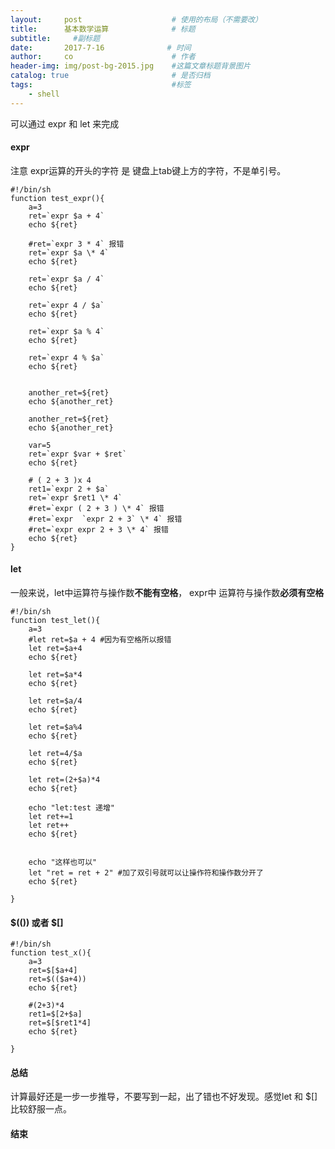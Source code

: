 ```yaml
---
layout:     post                    # 使用的布局（不需要改）
title:      基本数学运算              # 标题 
subtitle:     #副标题
date:       2017-7-16              # 时间
author:     co                      # 作者
header-img: img/post-bg-2015.jpg    #这篇文章标题背景图片
catalog: true                       # 是否归档
tags:                               #标签
    - shell
---
```


可以通过 expr 和 let 来完成
#### expr
注意 expr运算的开头的字符 是 键盘上tab键上方的字符，不是单引号。

```
#!/bin/sh
function test_expr(){
    a=3
    ret=`expr $a + 4`
    echo ${ret}

    #ret=`expr 3 * 4` 报错
    ret=`expr $a \* 4`
    echo ${ret}

    ret=`expr $a / 4`
    echo ${ret}

    ret=`expr 4 / $a`
    echo ${ret}

    ret=`expr $a % 4`
    echo ${ret}
    
    ret=`expr 4 % $a`
    echo ${ret}


    another_ret=${ret}
    echo ${another_ret}

    another_ret=${ret}
    echo ${another_ret}

    var=5
    ret=`expr $var + $ret`
    echo ${ret}

    # ( 2 + 3 )x 4
    ret1=`expr 2 + $a`
    ret=`expr $ret1 \* 4`
    #ret=`expr ( 2 + 3 ) \* 4` 报错
    #ret=`expr  `expr 2 + 3` \* 4` 报错
    #ret=`expr expr 2 + 3 \* 4` 报错
    echo ${ret}
}

```
#### let
一般来说，let中运算符与操作数**不能有空格**， expr中 运算符与操作数**必须有空格**
```
#!/bin/sh
function test_let(){
    a=3
    #let ret=$a + 4 #因为有空格所以报错
    let ret=$a+4
    echo ${ret}

    let ret=$a*4
    echo ${ret}

    let ret=$a/4
    echo ${ret}

    let ret=$a%4
    echo ${ret}

    let ret=4/$a
    echo ${ret}

    let ret=(2+$a)*4
    echo ${ret}

    echo "let:test 递增"
    let ret+=1
    let ret++
    echo ${ret}


    echo "这样也可以"
    let "ret = ret + 2" #加了双引号就可以让操作符和操作数分开了
    echo ${ret}
    
}
```
#### $(()) 或者 $[]
```
#!/bin/sh
function test_x(){
    a=3
    ret=$[$a+4]
    ret=$(($a+4))
    echo ${ret} 

    #(2+3)*4
    ret1=$[2+$a]
    ret=$[$ret1*4]
    echo ${ret} 
    
}
```

#### 总结
计算最好还是一步一步推导，不要写到一起，出了错也不好发现。感觉let 和 $[]比较舒服一点。
#### 结束


